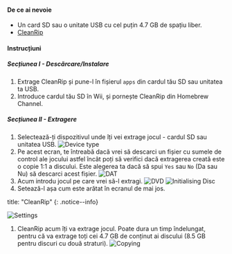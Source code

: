 #### De ce ai nevoie

* Un card SD sau o unitate USB cu cel puțin 4.7 GB de spațiu liber.
* [CleanRip](https://github.com/emukidid/cleanrip/releases/latest)

#### Instrucțiuni

##### Secțiunea I - Descărcare/Instalare

1. Extrage CleanRip și pune-l în fișierul `apps` din cardul tău SD sau unitatea ta USB.
1. Introduce cardul tău SD în Wii, și pornește CleanRip din Homebrew Channel.

##### Secțiunea II - Extragere

1. Selectează-ți dispozitivul unde îți vei extrage jocul - cardul SD sau unitatea USB. ![Device type](/images/CleanRip/2.png)
1. Pe acest ecran, te întreabă dacă vrei să descarci un fișier cu sumele de control ale jocului astfel încât poți să verifici dacă extragerea creată este o copie 1:1 a discului. Este alegerea ta dacă să spui `Yes` sau `No` (Da sau Nu) să descarci acest fișier. ![DAT](/images/CleanRip/3.png)
1. Acum introdu jocul pe care vrei să-l extragi. ![DVD](/images/CleanRip/4.png) ![Initialising Disc](/images/CleanRip/5.png)
1. Setează-l așa cum este arătat în ecranul de mai jos.

title: "CleanRip"
{: .notice--info}

![Settings](/images/CleanRip/6.png)
1. CleanRip acum îți va extrage jocul. Poate dura un timp îndelungat, pentru că va extrage toți cei 4.7 GB de conținut ai discului (8.5 GB pentru discuri cu două straturi). ![Copying](/images/CleanRip/7.png)
